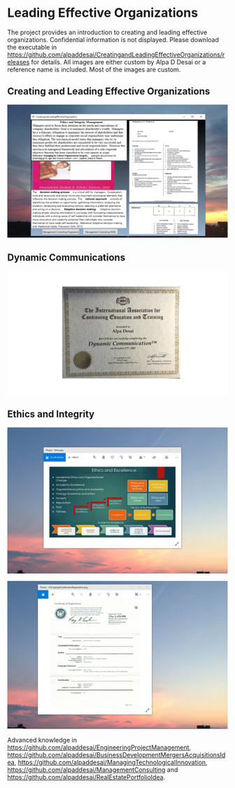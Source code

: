 #  Leading Effective Organizations

The project provides an introduction to creating and leading effective organizations. Confidential information is not displayed. Please download the executable in https://github.com/alpaddesai/CreatingandLeadingEffectiveOrganizations/releases for details. All images are either custom by Alpa D Desai or a reference name is included. Most of the images are custom. 

## Creating and Leading Effective Organizations
![image](Ethics.png)

## Dynamic Communications
![image](DynamicCommunicationsI.jpg)

## Ethics and Integrity
![image](EthicsandExcellence.png)

![image](USCopyrightCertificate.png)

Advanced knowledge in https://github.com/alpaddesai/EngineeringProjectManagement,  https://github.com/alpaddesai/BusinessDevelopmentMergersAcquisitionsIdea, https://github.com/alpaddesai/ManagingTechnologicalInnovation,
https://github.com/alpaddesai/ManagementConsulting and https://github.com/alpaddesai/RealEstatePortfolioIdea.
